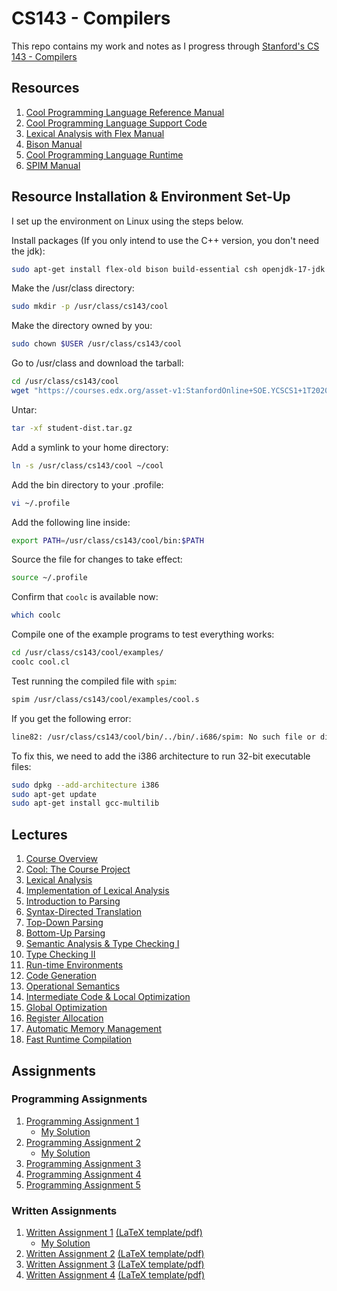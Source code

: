 # CS143 - Compilers

This repo contains my work and notes as I progress through [Stanford's CS 143 - Compilers](https://web.stanford.edu/class/cs143/)

## Resources

1. [Cool Programming Language Reference Manual](https://web.stanford.edu/class/cs143/materials/cool-manual.pdf)
2. [Cool Programming Language Support Code](https://web.stanford.edu/class/cs143/materials/cool-tour.pdf)
3. [Lexical Analysis with Flex Manual](https://westes.github.io/flex/manual/)
4. [Bison Manual](https://www.gnu.org/software/bison/manual/html_node/index.html)
5. [Cool Programming Language Runtime](https://web.stanford.edu/class/cs143/materials/cool-runtime.pdf)
6. [SPIM Manual](https://web.stanford.edu/class/cs143/materials/SPIM_Manual.pdf)

## Resource Installation & Environment Set-Up

I set up the environment on Linux using the steps below.

Install packages (If you only intend to use the C++ version, you don't need the jdk):

```bash
sudo apt-get install flex-old bison build-essential csh openjdk-17-jdk libxaw7-dev wget
```

Make the /usr/class directory:

```bash
sudo mkdir -p /usr/class/cs143/cool
```

Make the directory owned by you:


```bash
sudo chown $USER /usr/class/cs143/cool
```

Go to /usr/class and download the tarball:

```bash
cd /usr/class/cs143/cool
wget "https://courses.edx.org/asset-v1:StanfordOnline+SOE.YCSCS1+1T2020+type@asset+block@student-dist.tar.gz" -O student-dist.tar.gz
```

Untar:

```bash
tar -xf student-dist.tar.gz
```

Add a symlink to your home directory:

```bash
ln -s /usr/class/cs143/cool ~/cool
```

Add the bin directory to your .profile:

```bash
vi ~/.profile
```
Add the following line inside:

```bash
export PATH=/usr/class/cs143/cool/bin:$PATH
```

Source the file for changes to take effect:

```bash
source ~/.profile
```

Confirm that `coolc` is available now:

```bash
which coolc
```

Compile one of the example programs to test everything works:

```bash
cd /usr/class/cs143/cool/examples/
coolc cool.cl
```

Test running the compiled file with `spim`:

```bash
spim /usr/class/cs143/cool/examples/cool.s
```

If you get the following error:

```bash
line82: /usr/class/cs143/cool/bin/../bin/.i686/spim: No such file or directory
```

To fix this, we need to add the i386 architecture to run 32-bit executable files:

```bash
sudo dpkg --add-architecture i386
sudo apt-get update
sudo apt-get install gcc-multilib
```

## Lectures

1. [Course Overview](https://web.stanford.edu/class/cs143/lectures/lecture01.pdf)
2. [Cool: The Course Project](https://web.stanford.edu/class/cs143/lectures/lecture02.pdf)
3. [Lexical Analysis](https://web.stanford.edu/class/cs143/lectures/lecture03.pdf)
4. [Implementation of Lexical Analysis](https://web.stanford.edu/class/cs143/lectures/lecture04.pdf)
5. [Introduction to Parsing](https://web.stanford.edu/class/cs143/lectures/lecture05.pdf)
6. [Syntax-Directed Translation](https://web.stanford.edu/class/cs143/lectures/lecture06.pdf)
7. [Top-Down Parsing](https://web.stanford.edu/class/cs143/lectures/lecture07.pdf)
8. [Bottom-Up Parsing](https://web.stanford.edu/class/cs143/lectures/lecture08.pdf)
9. [Semantic Analysis & Type Checking I](https://web.stanford.edu/class/cs143/lectures/lecture09.pdf)
10. [Type Checking II](https://web.stanford.edu/class/cs143/lectures/lecture10.pdf)
11. [Run-time Environments](https://web.stanford.edu/class/cs143/lectures/lecture11.pdf)
12. [Code Generation](https://web.stanford.edu/class/cs143/lectures/lecture12.pdf)
13. [Operational Semantics](https://web.stanford.edu/class/cs143/lectures/lecture13.pdf)
14. [Intermediate Code & Local Optimization](https://web.stanford.edu/class/cs143/lectures/lecture14.pdf)
15. [Global Optimization](https://web.stanford.edu/class/cs143/lectures/lecture15.pdf)
16. [Register Allocation](https://web.stanford.edu/class/cs143/lectures/lecture16.pdf)
17. [Automatic Memory Management](https://web.stanford.edu/class/cs143/lectures/lecture17.pdf)
18. [Fast Runtime Compilation](https://web.stanford.edu/class/cs143/)

## Assignments

### Programming Assignments

1. [Programming Assignment 1](https://web.stanford.edu/class/cs143/handouts/PA1.pdf)
    * [My Solution](./assignments/programming/PA1/)
2. [Programming Assignment 2](https://web.stanford.edu/class/cs143/handouts/PA2.pdf)
    * [My Solution](./assignments/programming/PA2/)
3. [Programming Assignment 3](https://web.stanford.edu/class/cs143/handouts/PA3.pdf)
4. [Programming Assignment 4](https://web.stanford.edu/class/cs143/handouts/PA4.pdf)
5. [Programming Assignment 5](https://web.stanford.edu/class/cs143/handouts/PA5.pdf)


### Written Assignments

1. [Written Assignment 1](https://web.stanford.edu/class/cs143/handouts/WA1.pdf) [(LaTeX template/pdf)](https://web.stanford.edu/class/cs143/handouts/WA1_template.tex)
    * [My Solution](./assignments/written/WA1/WA1_solution.pdf)
2. [Written Assignment 2](https://web.stanford.edu/class/cs143/handouts/WA2.pdf) [(LaTeX template/pdf)](https://web.stanford.edu/class/cs143/handouts/WA2_template.tex)
3. [Written Assignment 3](https://web.stanford.edu/class/cs143/handouts/WA3.pdf) [(LaTeX template/pdf)](https://web.stanford.edu/class/cs143/handouts/WA3_template.tex)
4. [Written Assignment 4](https://web.stanford.edu/class/cs143/handouts/WA4.pdf) [(LaTeX template/pdf)](https://web.stanford.edu/class/cs143/handouts/WA4_template.tex)
